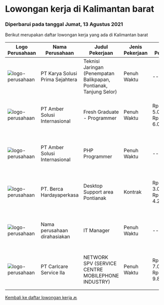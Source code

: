 
  # Lowongan kerja di Kalimantan barat

  ### Diperbarui pada tanggal Jumat, 13 Agustus 2021

  Berikut merupakan daftar lowongan kerja yang ada di Kalimantan barat

  |Logo Perusahaan | Nama Perusahaan | Judul Pekerjaan | Jenis Pekerjaan | Gaji Pekerjaan | Lokasi | Deskripsi | Tanggal diunggah | Pranala |
  | -------------- | --------------- | --------------- | --------- | --------- | -------------- | ------- | ----------- | ----------- |
  |![logo-perusahaan](https://image-service-cdn.seek.com.au/bb0f2c313297f2db3d497466b95d7da85644edc0/ee4dce1061f3f616224767ad58cb2fc751b8d2dc)|PT Karya Solusi Prima Sejahtera|Teknisi Jaringan (Penempatan Balikpapan, Pontianak, Tanjung Selor)|Penuh Waktu|---|Balikpapan|KUALIFIKASI  Usia maksimal 27 tahun Pendidikan minimal D3 Teknik Telekomunikasi Memiliki pengalaman bekerja ataupun pkl sebagai Teknisi Jaringan FO...|Kamis, 12 Agustus 2021|https://www.jobstreet.co.id/id/job/teknisi-jaringan-penempatan-balikpapan-pontianak-tanjung-selor-3598670?token=0~5b295331-3268-44c7-aa2d-9e6b524a7e6c&sectionRank=1&jobId=jobstreet-id-job-3598670|
|![logo-perusahaan](https://us.123rf.com/450wm/pavelstasevich/pavelstasevich1811/pavelstasevich181101027/112815900-stock-vector-no-image-available-icon-flat-vector.jpg?ver=6)|PT Amber Solusi Internasional|Fresh Graduate - Programmer|Penuh Waktu|Rp. 5.000.000-Rp. 6.000.000|Makassar|Deskripsi PekerjaanProgrammerAmbersof is looking for a group of talents as programmer. Requirements: Stable internet connection at home is a must Have...|Senin, 09 Agustus 2021|https://www.jobstreet.co.id/id/job/fresh-graduate-programmer-3596976?token=0~5b295331-3268-44c7-aa2d-9e6b524a7e6c&sectionRank=2&jobId=jobstreet-id-job-3596976|
|![logo-perusahaan](https://us.123rf.com/450wm/pavelstasevich/pavelstasevich1811/pavelstasevich181101027/112815900-stock-vector-no-image-available-icon-flat-vector.jpg?ver=6)|PT Amber Solusi Internasional|PHP Programmer|Penuh Waktu|---|Makassar|PHP ProgrammerRequirements: At least 5 years of solid hands-on experience in web development Required skills: MYSQL, CSS, HTML, Javascript, PHP...|Selasa, 10 Agustus 2021|https://www.jobstreet.co.id/id/job/php-programmer-3598232?token=0~5b295331-3268-44c7-aa2d-9e6b524a7e6c&sectionRank=3&jobId=jobstreet-id-job-3598232|
|![logo-perusahaan](https://image-service-cdn.seek.com.au/0c900ac2b5b1a2cf9bee651ce5d069e68ff14c92/ee4dce1061f3f616224767ad58cb2fc751b8d2dc)|PT. Berca Hardayaperkasa|Desktop Support area Pontianak|Kontrak|Rp. 3.000.000-Rp. 4.200.000|Kalimantan Barat|Responsibilities : Notebook hardware troubleshoot, such as RAM, Hardisk, VGA Manage server : windows, linux , mail server Technical documentations of...|Rabu, 04 Agustus 2021|https://www.jobstreet.co.id/id/job/desktop-support-area-pontianak-3592620?token=0~5b295331-3268-44c7-aa2d-9e6b524a7e6c&sectionRank=4&jobId=jobstreet-id-job-3592620|
|![logo-perusahaan](https://us.123rf.com/450wm/pavelstasevich/pavelstasevich1811/pavelstasevich181101027/112815900-stock-vector-no-image-available-icon-flat-vector.jpg?ver=6)|Nama perusahaan dirahasiakan|IT Manager|Penuh Waktu|---|Bali|Pendidikan minimal S1 segala jurusan Memiliki pengetahuan mengenai PHP dan bahasa pemrograman lainnya atau menguasai jaringan Gaji negotiable...|Senin, 02 Agustus 2021|https://www.jobstreet.co.id/id/job/it-manager-3590361?token=0~5b295331-3268-44c7-aa2d-9e6b524a7e6c&sectionRank=5&jobId=jobstreet-id-job-3590361|
|![logo-perusahaan](https://image-service-cdn.seek.com.au/63147f0320d9a34da1df87cf6af44c0d0ac6f52b/ee4dce1061f3f616224767ad58cb2fc751b8d2dc)|PT Carlcare Service Ila|NETWORK SPV (SERVICE CENTRE MOBILEPHONE INDUSTRY)|Penuh Waktu|Rp. 7.000.000-Rp. 9.800.000|Medan|Key Responsibilities.1.Assist in CC/OCP planning, set up CC/OCP and responsible for daily operation, customer experience management；2.Daily Work...|Selasa, 27 Juli 2021|https://www.jobstreet.co.id/id/job/network-spv-service-centre-mobilephone-industry-3586443?token=0~5b295331-3268-44c7-aa2d-9e6b524a7e6c&sectionRank=6&jobId=jobstreet-id-job-3586443|


  [Kembali ke daftar lowongan kerja 🔙](../README.md#daftar-lowongan-kerja)
  